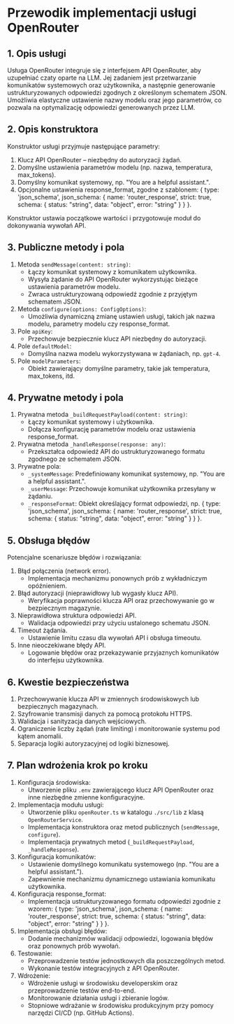# Przewodik implementacji usługi OpenRouter

## 1. Opis usługi

Usługa OpenRouter integruje się z interfejsem API OpenRouter, aby uzupełniać czaty oparte na LLM. Jej zadaniem jest przetwarzanie komunikatów systemowych oraz użytkownika, a następnie generowanie ustrukturyzowanych odpowiedzi zgodnych z określonym schematem JSON. Umożliwia elastyczne ustawienie nazwy modelu oraz jego parametrów, co pozwala na optymalizację odpowiedzi generowanych przez LLM.

## 2. Opis konstruktora

Konstruktor usługi przyjmuje następujące parametry:

1. Klucz API OpenRouter – niezbędny do autoryzacji żądań.
2. Domyślne ustawienia parametrów modelu (np. nazwa, temperatura, max_tokens).
3. Domyślny komunikat systemowy, np. "You are a helpful assistant.".
4. Opcjonalne ustawienia response_format, zgodne z szablonem: { type: 'json_schema', json_schema: { name: 'router_response', strict: true, schema: { status: "string", data: "object", error: "string" } } }.

Konstruktor ustawia początkowe wartości i przygotowuje moduł do dokonywania wywołań API.

## 3. Publiczne metody i pola

1. Metoda `sendMessage(content: string)`:
   - Łączy komunikat systemowy z komunikatem użytkownika.
   - Wysyła żądanie do API OpenRouter wykorzystując bieżące ustawienia parametrów modelu.
   - Zwraca ustrukturyzowaną odpowiedź zgodnie z przyjętym schematem JSON.
2. Metoda `configure(options: ConfigOptions)`:
   - Umożliwia dynamiczną zmianę ustawień usługi, takich jak nazwa modelu, parametry modelu czy response_format.
3. Pole `apiKey`:
   - Przechowuje bezpiecznie klucz API niezbędny do autoryzacji.
4. Pole `defaultModel`:
   - Domyślna nazwa modelu wykorzystywana w żądaniach, np. `gpt-4`.
5. Pole `modelParameters`:
   - Obiekt zawierający domyślne parametry, takie jak temperatura, max_tokens, itd.

## 4. Prywatne metody i pola

1. Prywatna metoda `_buildRequestPayload(content: string)`:
   - Łączy komunikat systemowy i użytkownika.
   - Dołącza konfigurację parametrów modelu oraz ustawienia response_format.
2. Prywatna metoda `_handleResponse(response: any)`:
   - Przekształca odpowiedź API do ustrukturyzowanego formatu zgodnego ze schematem JSON.
3. Prywatne pola:
   - `_systemMessage`: Predefiniowany komunikat systemowy, np. "You are a helpful assistant.".
   - `_userMessage`: Przechowuje komunikat użytkownika przesyłany w żądaniu.
   - `_responseFormat`: Obiekt określający format odpowiedzi, np.
     { type: 'json_schema', json_schema: { name: 'router_response', strict: true, schema: { status: "string", data: "object", error: "string" } } }.

## 5. Obsługa błędów

Potencjalne scenariusze błędów i rozwiązania:

1. Błąd połączenia (network error).
   - Implementacja mechanizmu ponownych prób z wykładniczym opóźnieniem.
2. Błąd autoryzacji (nieprawidłowy lub wygasły klucz API).
   - Weryfikacja poprawności klucza API oraz przechowywanie go w bezpiecznym magazynie.
3. Nieprawidłowa struktura odpowiedzi API.
   - Walidacja odpowiedzi przy użyciu ustalonego schematu JSON.
4. Timeout żądania.
   - Ustawienie limitu czasu dla wywołań API i obsługa timeoutu.
5. Inne nieoczekiwane błędy API.
   - Logowanie błędów oraz przekazywanie przyjaznych komunikatów do interfejsu użytkownika.

## 6. Kwestie bezpieczeństwa

1. Przechowywanie klucza API w zmiennych środowiskowych lub bezpiecznych magazynach.
2. Szyfrowanie transmisji danych za pomocą protokołu HTTPS.
3. Walidacja i sanityzacja danych wejściowych.
4. Ograniczenie liczby żądań (rate limiting) i monitorowanie systemu pod kątem anomalii.
5. Separacja logiki autoryzacyjnej od logiki biznesowej.

## 7. Plan wdrożenia krok po kroku

1. Konfiguracja środowiska:
   - Utworzenie pliku `.env` zawierającego klucz API OpenRouter oraz inne niezbędne zmienne konfiguracyjne.
2. Implementacja modułu usługi:
   - Utworzenie pliku `openRouter.ts` w katalogu `./src/lib` z klasą `OpenRouterService`.
   - Implementacja konstruktora oraz metod publicznych (`sendMessage`, `configure`).
   - Implementacja prywatnych metod (`_buildRequestPayload`, `_handleResponse`).
3. Konfiguracja komunikatów:
   - Ustawienie domyślnego komunikatu systemowego (np. "You are a helpful assistant.").
   - Zapewnienie mechanizmu dynamicznego ustawiania komunikatu użytkownika.
4. Konfiguracja response_format:
   - Implementacja ustrukturyzowanego formatu odpowiedzi zgodnie z wzorem:
     { type: 'json_schema', json_schema: { name: 'router_response', strict: true, schema: { status: "string", data: "object", error: "string" } } }.
5. Implementacja obsługi błędów:
   - Dodanie mechanizmów walidacji odpowiedzi, logowania błędów oraz ponownych prób wywołań.
6. Testowanie:
   - Przeprowadzenie testów jednostkowych dla poszczególnych metod.
   - Wykonanie testów integracyjnych z API OpenRouter.
7. Wdrożenie:
   - Wdrożenie usługi w środowisku developerskim oraz przeprowadzenie testów end-to-end.
   - Monitorowanie działania usługi i zbieranie logów.
   - Stopniowe wdrażanie w środowisku produkcyjnym przy pomocy narzędzi CI/CD (np. GitHub Actions).
